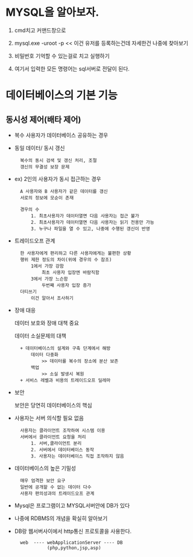 # MYSQL을 알아보자.

1. cmd치고 커맨드창으로

2. mysql.exe -uroot -p << 이건 유저를 등록하는건데 자세한건 나중에 찾아보기

3. 비밀번호 기억할 수 있는걸로 치고 실행하기

4. 여기서 입력한 모든 명령어는 sql서버로 전달이 된다.


# 데이터베이스의 기본 기능

## 동시성 제어(배타 제어)

+ 복수 사용자가 데이터베이스 공유하는 경우
+ 동일 데이터/ 동시 갱신

        복수의 동시 검색 및 갱신 처리, 조절
        갱신의 무결성 보장 문제
+ ex) 2인의 사용자가 동시 접근하는 경우

        A 사용자와 B 사용자가 같은 데이터를 갱신
        서로의 정보에 모순이 존재

        경우의 수
            1. 최초사용자가 데이터열면 다음 사용자는 접근 불가
            2. 최초사용자가 데이터열면 다음 사용자는 읽기 전용만 가능
            3. 누구나 파일을 열 수 있고, 나중에 수행된 갱신이 반영

+ 트레이드오프 관계

        한 사용자에게 편리하고 다른 사용자에게는 불편한 상황
        행위 제한 정도의 차이(위에 경우의 수 참조)
            1에서 가장 강함
                최초 사용자 입장엔 바람직함
            3에서 가장 느슨함
                두번째 사용자 입장 증가
        더티쓰기
            이건 알아서 조사하기

+ 장애 대응

    데이터 보호와 장애 대책 중요

    데이터 소실문제의 대책
        
        + 데이터베이스의 설계와 구축 단계에서 해방
            데이터 다중화
                >> 데이터를 복수의 장소에 분산 보존
            백업
                >> 소실 발생시 복원
        + 서비스 레벨과 비용의 트레이드오프 딜레마

+ 보안

    보안은 당연히 데이터베이스의 핵심

+ 사용자는 서버 의식할 필요 없음

        사용자는 클라이언트 조작하여 시스템 이용
        서버에서 클라이언트 요청을 처리
            1. 서버,클라이언트 분리
            2. 서버에서 데이터베이스 동작
            3. 사용자는 데이터베이스 직접 조작하지 않음

+ 데이터베이스의 높은 기밀성
    
        매우 엄격한 보안 요구
        일반에 공개할 수 없는 데이터 다수
        사용자 편의성과의 트레이드오프 관계


+ Mysql은 프로그램이고 MYSQL서버안에 DB가 있다

+ 나중에 RDBMS의 개념을 확실히 알아보기

+ DB랑 웹서버사이에서 http통신 프로토콜을 사용한다.

        web  ---- webApplicationServer ---- DB
                  (php,python,jsp,asp)